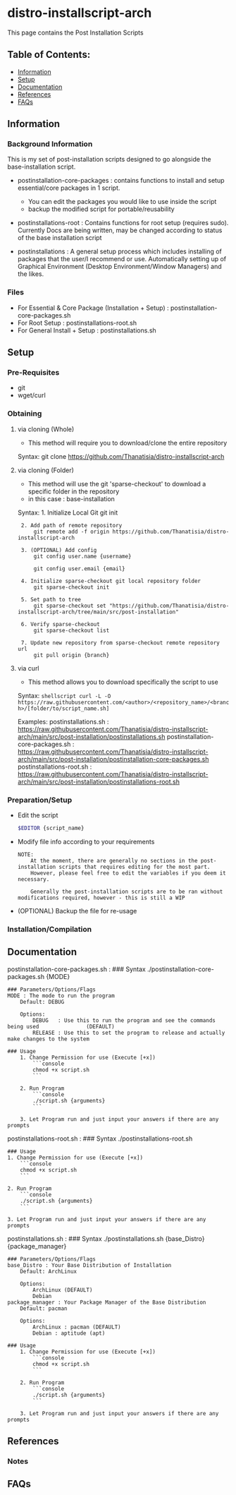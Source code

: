 # distro-installscript-arch

This page contains the Post Installation Scripts

## Table of Contents:
- [Information](#information)
- [Setup](#setup)
- [Documentation](#documentation)
- [References](#references)
- [FAQs](#faqs)

## Information

### Background Information

This is my set of post-installation scripts designed to go alongside the base-installation script.

- postinstallation-core-packages : contains functions to install and setup essential/core packages in 1 script.
	- You can edit the packages you would like to use inside the script
	- backup the modified script for portable/reusability

- postinstallations-root : Contains functions for root setup (requires sudo). Currently Docs are being written, may be changed according to status of the base installation script

- postinstallations : A general setup process which includes installing of packages that the user/I recommend or use. Automatically setting up of Graphical Environment (Desktop Environment/Window Managers) and the likes.


### Files

- For Essential & Core Package (Installation + Setup) : postinstallation-core-packages.sh
- For Root Setup : postinstallations-root.sh
- For General Install + Setup : postinstallations.sh

## Setup

### Pre-Requisites

- git
- wget/curl

### Obtaining

1. via cloning (Whole)
	- This method will require you to download/clone the entire repository

	Syntax: git clone https://github.com/Thanatisia/distro-installscript-arch

2. via cloning (Folder)
	- This method will use the git 'sparse-checkout' to download a specific folder in the repository
	- in this case : base-installation

	Syntax: 
		1. Initialize Local Git
			git init

		2. Add path of remote repository
			git remote add -f origin https://github.com/Thanatisia/distro-installscript-arch

		3. (OPTIONAL) Add config
			git config user.name {username}

			git config user.email {email}

		4. Initialize sparse-checkout git local repository folder
			git sparse-checkout init

		5. Set path to tree
			git sparse-checkout set "https://github.com/Thanatisia/distro-installscript-arch/tree/main/src/post-installation"

		6. Verify sparse-checkout
			git sparse-checkout list

		7. Update new repository from sparse-checkout remote repository url
			git pull origin {branch}

3. via curl

	- This method allows you to download specifically the script to use

	Syntax: 
		```shellscript
		curl -L -O https://raw.githubusercontent.com/<author>/<repository_name>/<branch>/[folder/to/script_name.sh]
		```

	Examples:
		postinstallations.sh : https://raw.githubusercontent.com/Thanatisia/distro-installscript-arch/main/src/post-installation/postinstallations.sh
		postinstallation-core-packages.sh : https://raw.githubusercontent.com/Thanatisia/distro-installscript-arch/main/src/post-installation/postinstallation-core-packages.sh
		postinstallations-root.sh : https://raw.githubusercontent.com/Thanatisia/distro-installscript-arch/main/src/post-installation/postinstallations-root.sh

### Preparation/Setup

- Edit the script
	```bash
	$EDITOR {script_name}
	```

- Modify file info according to your requirements
	```
	NOTE: 
		At the moment, there are generally no sections in the post-installation scripts that requires editing for the most part.
		However, please feel free to edit the variables if you deem it necessary.

		Generally the post-installation scripts are to be ran without modifications required, however - this is still a WIP
	```

- (OPTIONAL) Backup the file for re-usage

### Installation/Compilation

## Documentation

postinstallation-core-packages.sh : 
	### Syntax
	./postinstallation-core-packages.sh {MODE}

	### Parameters/Options/Flags
	MODE : The mode to run the program
		Default: DEBUG
		
		Options:
			DEBUG	: Use this to run the program and see the commands being used 				(DEFAULT)
			RELEASE : Use this to set the program to release and actually make changes to the system

	### Usage
		1. Change Permission for use (Execute [+x])
			```console
			chmod +x script.sh
			```

		2. Run Program
			```console
			./script.sh {arguments}
			```

		3. Let Program run and just input your answers if there are any prompts

postinstallations-root.sh :
	### Syntax
	./postinstallations-root.sh

	### Usage
	1. Change Permission for use (Execute [+x])
		```console
		chmod +x script.sh
		```

	2. Run Program
		```console
		./script.sh {arguments}
		```

	3. Let Program run and just input your answers if there are any prompts

postinstallations.sh : 
	### Syntax
	./postinstallations.sh {base_Distro} {package_manager}

	### Parameters/Options/Flags
	base_Distro : Your Base Distribution of Installation
		Default: ArchLinux

		Options:
			ArchLinux (DEFAULT)
			Debian
	package_manager : Your Package Manager of the Base Distribution
		Default: pacman

		Options:
			ArchLinux : pacman (DEFAULT)
			Debian : aptitude (apt)

	### Usage
		1. Change Permission for use (Execute [+x])
			```console
			chmod +x script.sh
			```

		2. Run Program
			```console
			./script.sh {arguments}
			```

		3. Let Program run and just input your answers if there are any prompts

## References

### Notes

## FAQs

